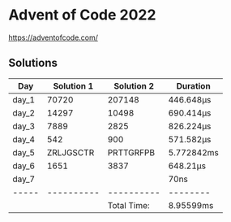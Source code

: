 Advent of Code 2022
===================

https://adventofcode.com/

Solutions
---------

| Day   | Solution 1 | Solution 2  | Duration   |
|-------|------------|-------------|------------|
| day_1 | 70720      | 207148      | 446.648µs  |
| day_2 | 14297      | 10498       | 690.414µs  |
| day_3 | 7889       | 2825        | 826.224µs  |
| day_4 | 542        | 900         | 571.582µs  |
| day_5 | ZRLJGSCTR  | PRTTGRFPB   | 5.772842ms |
| day_6 | 1651       | 3837        | 648.21µs   |
| day_7 | <no value> | <no value>  | 70ns       |
| ----- | ---------- | ----------  | --------   |
|       |            | Total Time: | 8.95599ms  |
